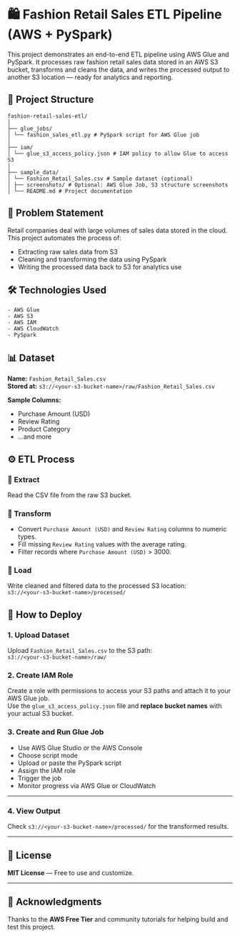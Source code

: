 # 🛍️ Fashion Retail Sales ETL Pipeline (AWS + PySpark)

This project demonstrates an end-to-end ETL pipeline using AWS Glue and PySpark. It processes raw fashion retail sales data stored in an AWS S3 bucket, transforms and cleans the data, and writes the processed output to another S3 location — ready for analytics and reporting.



## 📁 Project Structure

```
fashion-retail-sales-etl/ 
│ 
├── glue_jobs/ 
│ └── fashion_sales_etl.py # PySpark script for AWS Glue job 
│ 
├── iam/ 
│ └── glue_s3_access_policy.json # IAM policy to allow Glue to access S3 
│ 
├── sample_data/ 
│ └── Fashion_Retail_Sales.csv # Sample dataset (optional) 
│ ├── screenshots/ # Optional: AWS Glue Job, S3 structure screenshots 
│ └── README.md # Project documentation

```

## 📌 Problem Statement

Retail companies deal with large volumes of sales data stored in the cloud. This project automates the process of:

- Extracting raw sales data from S3  
- Cleaning and transforming the data using PySpark  
- Writing the processed data back to S3 for analytics use  


## 🛠️ Technologies Used
```
- AWS Glue  
- AWS S3  
- AWS IAM  
- AWS CloudWatch  
- PySpark  

```

## 📊 Dataset

**Name:** `Fashion_Retail_Sales.csv`  
**Stored at:** `s3://<your-s3-bucket-name>/raw/Fashion_Retail_Sales.csv`  

**Sample Columns:**
- Purchase Amount (USD)
- Review Rating
- Product Category  
- ...and more



## ⚙️ ETL Process

### 🔹 Extract
Read the CSV file from the raw S3 bucket.

### 🔹 Transform
- Convert `Purchase Amount (USD)` and `Review Rating` columns to numeric types.
- Fill missing `Review Rating` values with the average rating.
- Filter records where `Purchase Amount (USD)` > 3000.

### 🔹 Load
Write cleaned and filtered data to the processed S3 location:  
`s3://<your-s3-bucket-name>/processed/`


## 🚀 How to Deploy

### 1. Upload Dataset
Upload `Fashion_Retail_Sales.csv` to the S3 path:  
`s3://<your-s3-bucket-name>/raw/`

### 2. Create IAM Role
Create a role with permissions to access your S3 paths and attach it to your AWS Glue job.  
Use the `glue_s3_access_policy.json` file and **replace bucket names** with your actual S3 bucket.

### 3. Create and Run Glue Job
- Use AWS Glue Studio or the AWS Console
- Choose script mode
- Upload or paste the PySpark script
- Assign the IAM role
- Trigger the job
- Monitor progress via AWS Glue or CloudWatch

---
### 4. View Output
Check `s3://<your-s3-bucket-name>/processed/` for the transformed results.

---

## 📜 License

**MIT License** — Free to use and customize.

---

## 🙌 Acknowledgments

Thanks to the **AWS Free Tier** and community tutorials for helping build and test this project.
